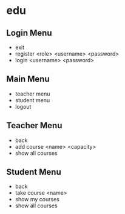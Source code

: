 # edu

## Login Menu
- exit
- register \<role\> \<username\> \<password\>
- login \<username\> \<password\>

## Main Menu
- teacher menu
- student menu
- logout

## Teacher Menu
- back
- add course \<name\> \<capacity\>
- show all courses

## Student Menu
- back
- take course \<name\>
- show my courses
- show all courses
